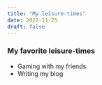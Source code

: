 ```yaml
---
title: "My leisure-times"
date: 2022-11-25
draft: false
---
```

### My favorite leisure-times
* Gaming with my friends
* Writing my blog
